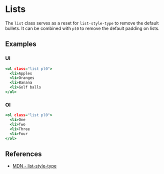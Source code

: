 # Lists

The `list` class serves as a reset for `list-style-type` to remove the default bullets.
It can be combined with `pl0` to remove the default padding on lists.

## Examples

### Ul

```.html
<ul class="list pl0">
  <li>Apples
  <li>Oranges
  <li>Banana
  <li>Golf balls
</ul>
```

### Ol

```.html
<ol class="list pl0">
  <li>One
  <li>Two
  <li>Three
  <li>Four
</ol>
```

## References

- [MDN - list-style-type](https://developer.mozilla.org/en-US/docs/Web/CSS/list-style-type)

